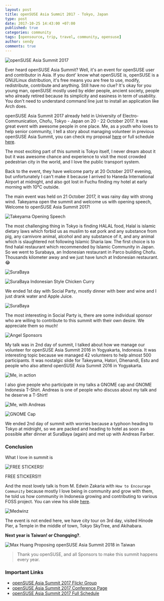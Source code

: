 ```yaml
---
layout: post
title: openSUSE Asia Summit 2017 - Tokyo, Japan
type: post
date: 2017-10-25 14:43:00 +07:00
published: true
categories: community
tags: [opensource, trip, travel, community, opensuse]
author: sendy
comments: true
---
```


![openSUSE Asia Summit 2017](./osas2017-1.jpg)

Ever heard openSUSE Asia Summit? Well, it's an event for openSUSE user and contributor in Asia. If you dont' know what openSUSE is, openSUSE is a GNU/Linux distribution, it's free means you are free to use, modify, redistribute, contribute and anything. Still have no clue? It's okay for you young man, openSUSE mostly used by elder people, ancient society, people who already retired because its simplicity and easiness in term of usability. You don't need to understand command line just to install an application like Arch does.
<!--truncate-->
openSUSE Asia Summit 2017 already held in University of Electro-Communication, Chofu, Tokyo - Japan on 20 - 22 October 2017. It was great event with awesome people in one place. Me, as a youth who loves to help senior community, I tell a story about managing volunteer in previous openSUSE Asia Summit, you can check my proposal [here](https://events.opensuse.org/conference/summitasia17/program/proposal/1534) or full schedule [here](https://events.opensuse.org/conference/summitasia17/schedule).

The most exciting part of this summit is Tokyo itself, I never dream about it but it was awesome chance and experience to visit the most crowded pedestrian city in the world, and I love the public transport system.

Back to the event, they have welcome party at 20 October 2017 evening, but unfortunately I can't make it because I arrived to Haneda International Airport at midnight, and also got lost in Fuchu finding my hotel at early morning with 10&deg;C outside.

The main event was held on 21 October 2017, it was rainy day with strong wind. Takeyama open the summit and welcome us with opening speech, Welcome to openSUSE Asia Summit 2017!

![Takeyama Opening Speech](./osas2017-2.jpg)

The most challenging thing in Tokyo is finding HALAL food, Halal is islamic dietary laws which forbid us as muslim to eat pork and any substance from pig, any carnivore animal, alcohol and any substance of it, and any animal which is slaughtered not following Islamic Sharia law. The first choice is to find halal restaurant which recommended by Islamic Community in Japan. So we went to Surabaya, an Indonesian restaurant in Parco building Chofu. Thousands kilometer away and we just have lunch at Indonesian restaurant. :joy:

![SuraBaya](./osas2017-3.jpg)

![SuraBaya Indonesian Style Chicken Curry](./osas2017-4.jpg)

We ended 1st day with Social Party, mostly dinner with beer and wine and I just drank water and Apple Juice.

![SuraBaya](./osas2017-8.jpg)

The most interesting in Social Party is, there are some individual sponsor who are willing to contribute to this summit with their own desire. We appreciate them so much!

![Angel Sponsors](./osas2017-9.jpg)

My talk was in 2nd day of summit, I talked about how we manage our volunteer for openSUSE Asia Summit 2016 in Yogyakarta, Indonesia. It was interesting topic because we managed 42 volunteers to help almost 500 participants. It was nostalgic slide for Takeyama, Hatori, Dhenandi, Estu and people who also attend openSUSE Asia Summit 2016 in Yogyakarta.

![Me, in action](./osas2017-5.jpg)

I also give people who participate in my talks a GNOME cap and GNOME Indonesia T-Shirt. Andreas is one of people who discuss about my talk and he deserve a T-Shirt!

![Me, with Andreas](./osas2017-6.jpg)

![GNOME Cap](./osas2017-7.jpg)

We ended 2nd day of summit with worries because a typhoon heading to Tokyo at midnight, so we are packed and heading to hotel as soon as possible after dinner at SuraBaya (again) and met up with Andreas Farber.

### Conclusion

What I love in summit is

![FREE STICKERS!](./osas2017-10.jpg)

FREE STICKERS!!!

And the most lovely talk is from M. Edwin Zakaria with `How to Encourage Community` because mostly I love being in community and grow with them, he told us how community in Indonesia growing and contributing to various FOSS project. You can view his slide [here](https://events.opensuse.org/conference/summitasia17/program/proposal/1572).

![Medwinz](./osas2017-11.jpg)

The event is not ended here, we have city tour on 3rd day, visited Hinode Pier, a Temple in the middle of town, Tokyo SkyTree, and Akihabara.

**Next year is Taiwan! or Chongqing?**.

![Max Huang Proposing openSUSE Asia Summit 2018 in Taiwan](./osas2017-12.jpg)

> Thank you openSUSE, and all Sponsors to make this summit happens every year.

### Important Links

- [openSUSE Asia Summit 2017 Flickr Group](https://www.flickr.com/groups/3727654@N21/)
- [openSUSE Asia Summit 2017 Conference Page](https://events.opensuse.org/conference/summitasia17)
- [openSUSE Asia Summit 2017 Full Schedule](https://events.opensuse.org/conference/summitasia17/schedule)
